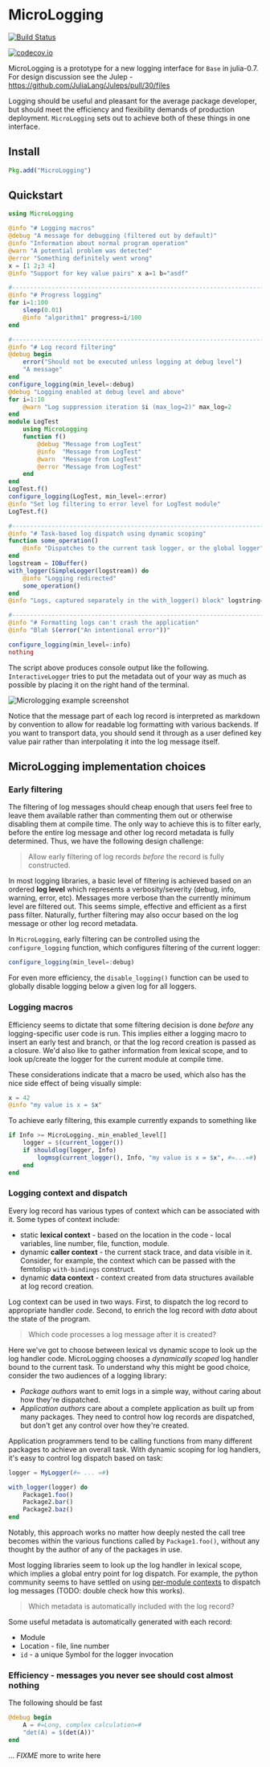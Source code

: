 # MicroLogging

[![Build Status](https://travis-ci.org/c42f/MicroLogging.jl.svg?branch=master)](https://travis-ci.org/c42f/MicroLogging.jl)

[![codecov.io](http://codecov.io/github/c42f/MicroLogging.jl/coverage.svg?branch=master)](http://codecov.io/github/c42f/MicroLogging.jl?branch=master)

MicroLogging is a prototype for a new logging interface for `Base` in julia-0.7.
For design discussion see the Julep -
https://github.com/JuliaLang/Juleps/pull/30/files

Logging should be useful and pleasant for the average package developer, but
should meet the efficiency and flexibility demands of production deployment.
`MicroLogging` sets out to achieve both of these things in one interface.

## Install

```julia
Pkg.add("MicroLogging")
```

## Quickstart

```julia
using MicroLogging

@info "# Logging macros"
@debug "A message for debugging (filtered out by default)"
@info "Information about normal program operation"
@warn "A potential problem was detected"
@error "Something definitely went wrong"
x = [1 2;3 4]
@info "Support for key value pairs" x a=1 b="asdf"

#-------------------------------------------------------------------------------
@info "# Progress logging"
for i=1:100
    sleep(0.01)
    @info "algorithm1" progress=i/100
end

#-------------------------------------------------------------------------------
@info "# Log record filtering"
@debug begin
    error("Should not be executed unless logging at debug level")
    "A message"
end
configure_logging(min_level=:debug)
@debug "Logging enabled at debug level and above"
for i=1:10
    @warn "Log suppression iteration $i (max_log=2)" max_log=2
end
module LogTest
    using MicroLogging
    function f()
        @debug "Message from LogTest"
        @info  "Message from LogTest"
        @warn  "Message from LogTest"
        @error "Message from LogTest"
    end
end
LogTest.f()
configure_logging(LogTest, min_level=:error)
@info "Set log filtering to error level for LogTest module"
LogTest.f()

#-------------------------------------------------------------------------------
@info "# Task-based log dispatch using dynamic scoping"
function some_operation()
    @info "Dispatches to the current task logger, or the global logger"
end
logstream = IOBuffer()
with_logger(SimpleLogger(logstream)) do
    @info "Logging redirected"
    some_operation()
end
@info "Logs, captured separately in the with_logger() block" logstring=strip(String(take!(logstream)))

#-------------------------------------------------------------------------------
@info "# Formatting logs can't crash the application"
@info "Blah $(error("An intentional error"))"

configure_logging(min_level=:info)
nothing
```

The script above produces console output like the following.
`InteractiveLogger` tries to put the metadata out of your way as much as
possible by placing it on the right hand of the terminal.

![Micrologging example screenshot](doc/micrologging_example.png)

Notice that the message part of each log record is interpreted as markdown by
convention to allow for readable log formatting with various backends.  If you
want to transport data, you should send it through as a user defined key value
pair rather than interpolating it into the log message itself.


## MicroLogging implementation choices

### Early filtering

The filtering of log messages should cheap enough that users feel free to leave
them available rather than commenting them out or otherwise disabling them at
compile time. The only way to achieve this is to filter early, before the
entire log message and other log record metadata is fully determined. Thus, we
have the following design challenge:

> Allow early filtering of log records *before* the record is fully constructed.

In most logging libraries, a basic level of filtering is achieved based on an
ordered **log level** which represents a verbosity/severity (debug, info,
warning, error, etc).  Messages more verbose than the currently minimum level
are filtered out.  This seems simple, effective and efficient as a first pass
filter. Naturally, further filtering may also occur based on the log message or
other log record metadata.

In `MicroLogging`, early filtering can be controlled using the
`configure_logging` function, which configures filtering of the current logger:

```julia
configure_logging(min_level=:debug)
```

For even more efficiency, the `disable_logging()` function can be used to
globally disable logging below a given log for all loggers.

### Logging macros

Efficiency seems to dictate that some filtering decision is done *before* any
logging-specific user code is run. This implies either a logging macro to insert
an early test and branch, or that the log record creation is passed as a
closure. We'd also like to gather information from lexical scope, and to look
up/create the logger for the current module at compile time.

These considerations indicate that a macro be used, which also has the nice side
effect of being visually simple:

```julia
x = 42
@info "my value is x = $x"
```

To achieve early filtering, this example currently expands to something like

```julia
if Info >= MicroLogging._min_enabled_level[]
    logger = $(current_logger())
    if shouldlog(logger, Info)
        logmsg(current_logger(), Info, "my value is x = $x", #=...=#)
    end
end
```

### Logging context and dispatch

Every log record has various types of context which can be associated with it.
Some types of context include:

* static **lexical context** - based on the location in the code - local
  variables, line number, file, function, module.
* dynamic **caller context** - the current stack trace, and data visible in
  it. Consider, for example, the context which can be passed with the
  femtolisp `with-bindings` construct.
* dynamic **data context** - context created from data structures available at
  log record creation.

Log context can be used in two ways.  First, to dispatch the log record to
appropriate handler *code*.  Second, to enrich the log record with *data* about
the state of the program.

> Which code processes a log message after it is created?

Here we've got to choose between lexical vs dynamic scope to look up the log
handler code.  MicroLogging chooses a *dynamically scoped* log handler bound to
the current task.  To understand why this might be good choice, consider the two
audiences of a logging library:

* *Package authors* want to emit logs in a simple way, without caring about how
  they're dispatched.
* *Application authors* care about a complete application as built up from
  many packages. They need to control how log records are dispatched, but don't
  get any control over how they're created.

Application programmers tend to be calling functions from many different
packages to achieve an overall task. With dynamic scoping for log handlers, it's
easy to control log dispatch based on task:

```julia
logger = MyLogger(#= ... =#)

with_logger(logger) do
    Package1.foo()
    Package2.bar()
    Package2.baz()
end
```

Notably, this approach works no matter how deeply nested the call tree becomes
within the various functions called by `Package1.foo()`, without any thought by
the author of any of the packages in use.

Most logging libraries seem to look up the log handler in lexical scope, which
implies a global entry point for log dispatch.  For example, the python
community seems to have settled on using
[per-module contexts](https://docs.python.org/3/library/logging.html#logger-objects)
to dispatch log messages (TODO: double check how this works).

> Which metadata is automatically included with the log record?

Some useful metadata is automatically generated with each record:

* Module
* Location - file, line number
* `id` - a unique Symbol for the logger invocation


### Efficiency - messages you never see should cost almost nothing

The following should be fast

```julia
@debug begin
    A = #=Long, complex calculation=#
    "det(A) = $(det(A))"
end
```

... *FIXME* more to write here

